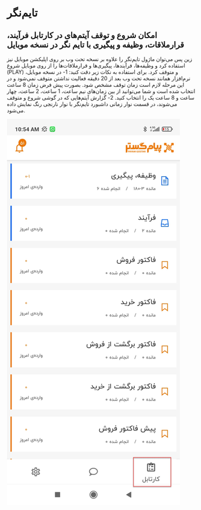 # تایم‌نگر

## امکان شروع و توقف آیتم‌های در کارتابل فرآیند، قرارملاقات، وظیفه و پیگیری با تایم نگر در نسخه موبایل

زین پس می‌توان ماژول تایم‌نگر را علاوه بر نسخه تحت وب بر روی اپلیکشن موبایل نیز استفاده کرد و وظیفه‌ها، فرآیندها، پیگیری‌ها و قرارملاقات‌ها را از روی موبایل شروع (PLAY) و متوقف کرد. برای استفاده به نکات زیر دقت کنید:
1-	در نسخه موبایل، نرم‌افزار همانند نسخه تحت وب بعد از 20 دقیقه فعالیت نداشتن متوقف نمی‌شود و در این مرحله لازم است زمان توقف مشخص شود. بصورت پیش فرض زمان 8 ساعت انتخاب شده است و شما می‌توانید از بین زمان‌های نیم ساعت، 1 ساعت، 2 ساعت، چهار ساعت و 8 ساعت یک را انتخاب کنید.
2-	گزارش آیتم‌هایی که در گوشی شروع و متوقف می‌شوند، در قسمت نوار زمانی داشبورد تایم‌نگر با نوار نارنجی رنگ نمایش داده می‌شود. 

![آیتم‌های کارتابل موبایل](../2.6.1/Image/ItemsInCartabl.jpg)